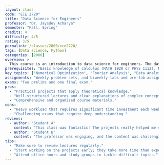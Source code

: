 ```yaml
---
layout: class
code: "ECE 2720"
title: "Data Science for Engineers"
professor: "Dr. Jayadev Acharya"
semester: "Fall, Spring"
credits: 4
difficulty: 4/5
rating: 3/5
permalink: /classes/2000/ece2720/
tags: [Data science, Python]
categories: [2000]
overview: >
  This course is an introduction to data science for engineers. The data science workflow: acquisition and cleansing, exploration and modeling, prediction and decision making, visualization and presentation. Tools for data science including numerical optimization, the Discrete Fourier Transform, Principal Component Analysis, and probability with a focus on statistical inference and correlation methods. Techniques for different steps in the workflow including outlier detection, filtering, regression, classification, and techniques for avoiding overfitting. Methods for combining domain-agnostic data analysis tools with the types of domain-specific knowledge that are common in engineering. Ethical considerations. Optional topics include classification via neural networks, outlier detection, and Markov chains. Programming projects are in Python.
prerequisites: "Basic knowledge of calculus (MATH 1920 or PHYS 1112), MATH 2930 and PHYS 2213 are highly recommended as pre/corequesites"
key_topics: ["Numerical Optimization", "Fourier Analysis", "Data Analysis"]
assignments: "Weekly problem sets, and biweekly labs and pre-lab assignments."
exams: "Two prelims and one final exam."
pros:
  - "Practical projects that apply theoretical knowledge."
  - "Well-structured lectures and clear explanations of complex concepts."
  - "Comprehensive and organized course materials."
cons:
  - "Heavy workload that requires significant time investment each week."
  - "Challenging exams that require deep understanding."
reviews:
  - author: "Student A"
    content: "This class was fantastic! The projects really helped me solidify my understanding of machine learning concepts."
  - author: "Student B"
    content: "The professor was engaging, and the content was challenging but rewarding. Definitely a must-take if you're into AI."
tips:
  - "Make sure to review lectures regularly."
  - "Start working on the projects early; they take more time than expected."
  - "Attend office hours and study groups to tackle difficult topics."
---
```

